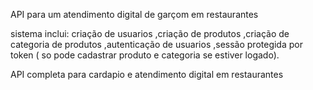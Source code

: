 API para um atendimento digital de garçom em restaurantes

sistema inclui: criação de usuarios
,criação de produtos
,criação de categoria de produtos
,autenticação de usuarios
,sessão protegida por token ( so pode cadastrar produto e categoria se estiver logado).

API completa para cardapio e atendimento digital em restaurantes
